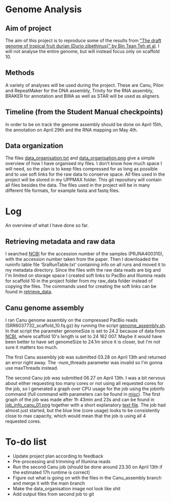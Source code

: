 # Genome Analysis

## Aim of project
The aim of this project is to reproduce some of the results from ["The draft genome of tropical fruit durian (Durio zibethinus)" by Bin Tean Teh et al](https://www.nature.com/articles/ng.3972/). I will not analyse the entire genome, but will instead focus only on scaffold 10.

## Methods
A variety of analyses will be used during the project. These are Canu, Pilon and RepeatMaker for the DNA assembly, Trinity for the RNA assembly, BRAKER for annotation and BWA as well as STAR will be used as aligners.

## Timeline (from the Student Manual checkpoints)
In order to be on track the genome assembly should be done on April 15th, the annotation on April 29th and the RNA mapping on May 4th.

## Data organization
The files [data_organisation.txt](data_organisation.txt) and [data_organisation.png](data_organisation.png) give a simple overview of how I have organised my files.
I don’t know how much space I will need, so the plan is to keep files compressed for as long as possible and to use soft links for the raw data to conserve space. All files used in the project will be stored in my UPPMAX folder. This git repository will contain all files besides the data. The files used in the project will be in many different file formats, for example fasta and fastq files.

# Log
An overview of what I have done so far.

## Retrieving metadata and raw data
I searched [NCBI](https://www.ncbi.nlm.nih.gov/sra) for the accession number of the samples (PRJNA400310), with the accession number taken from the paper. Then I downloaded the runinfo table file ‘SraRunTable.txt’ containing info on all runs and moved it to my metadata directory.
Since the files with the raw data reads are big and I'm limited on storage space I created soft links to PacBio and Illumina reads for scaffold 10 in the project folder from my raw_data folder instead of copying the files. The commands used for creating the soft links can be found in [retrieve_data](code/retrieve_data). 

## Canu genome assembly
I ran Canu genome assembly on the compressed PacBio reads (SRR6037732_scaffold_10.fq.gz) by running the script [genome_assembly.sh](code/genome_assembly.sh). In that script the parameter genomeSize is set to 24.2 because of data from [NCBI](https://www.ncbi.nlm.nih.gov/Traces/wgs/NSDW01?display=contigs), where scaffold 10's length is set to 24 162 007. Maybe it would have been better to have set genomeSize to 24.1m since it is closer, but I'm not sure it matters too much.

The first Canu assembly job was submitted 03.28 on April 13th and returned an error right away. The -num_threads parameter was invalid so I'm gonna use maxThreads instead.

The second Canu job was submitted 06.27 on April 13th.
I was a bit nervous about either requesting too many cores or not using all requested cores for the job, so I generated a graph over CPU usage for the job using the jobinfo command (full command with parameters can be found in [misc](code/misc)). The first graph of the job was made after 1h 43min and 23s and can be found in [job_info_canu_01.png](path_to_file) together with a short explanatory [text file](path_to_file). The job had almost just started, but the blue line (core usage) looks to be consistently close to max capacity, which would mean that the job is using all 4 requested cores.

# To-do list
* Update project plan according to feedback
* Pre-processing and trimming of Illumina reads
* Run the second Canu job (should be done around 23.30 on April 13th if the estimated 17h runtime is correct)
* Figure out what is going on with the files in the Canu_assembly branch and merge it with the main branch
* Make the data_organisation image not look like shit
* Add output files from second job to git
